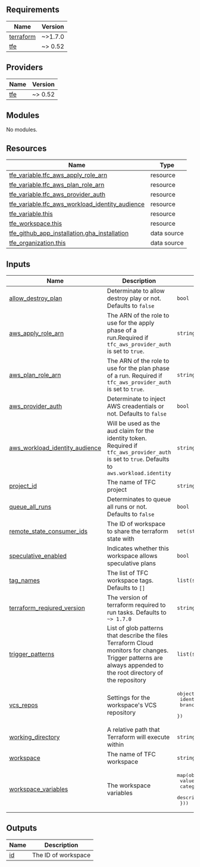 <!-- BEGINNING OF PRE-COMMIT-TERRAFORM DOCS HOOK -->
## Requirements

| Name | Version |
|------|---------|
| <a name="requirement_terraform"></a> [terraform](#requirement\_terraform) | ~>1.7.0 |
| <a name="requirement_tfe"></a> [tfe](#requirement\_tfe) | ~> 0.52 |

## Providers

| Name | Version |
|------|---------|
| <a name="provider_tfe"></a> [tfe](#provider\_tfe) | ~> 0.52 |

## Modules

No modules.

## Resources

| Name | Type |
|------|------|
| [tfe_variable.tfc_aws_apply_role_arn](https://registry.terraform.io/providers/hashicorp/tfe/latest/docs/resources/variable) | resource |
| [tfe_variable.tfc_aws_plan_role_arn](https://registry.terraform.io/providers/hashicorp/tfe/latest/docs/resources/variable) | resource |
| [tfe_variable.tfc_aws_provider_auth](https://registry.terraform.io/providers/hashicorp/tfe/latest/docs/resources/variable) | resource |
| [tfe_variable.tfc_aws_workload_identity_audience](https://registry.terraform.io/providers/hashicorp/tfe/latest/docs/resources/variable) | resource |
| [tfe_variable.this](https://registry.terraform.io/providers/hashicorp/tfe/latest/docs/resources/variable) | resource |
| [tfe_workspace.this](https://registry.terraform.io/providers/hashicorp/tfe/latest/docs/resources/workspace) | resource |
| [tfe_github_app_installation.gha_installation](https://registry.terraform.io/providers/hashicorp/tfe/latest/docs/data-sources/github_app_installation) | data source |
| [tfe_organization.this](https://registry.terraform.io/providers/hashicorp/tfe/latest/docs/data-sources/organization) | data source |

## Inputs

| Name | Description | Type | Default | Required |
|------|-------------|------|---------|:--------:|
| <a name="input_allow_destroy_plan"></a> [allow\_destroy\_plan](#input\_allow\_destroy\_plan) | Determinate to allow destroy play or not. Defaults to `false` | `bool` | `false` | no |
| <a name="input_aws_apply_role_arn"></a> [aws\_apply\_role\_arn](#input\_aws\_apply\_role\_arn) | The ARN of the role to use for the apply phase of a run.Required if `tfc_aws_provider_auth` is set to `true`. | `string` | `null` | no |
| <a name="input_aws_plan_role_arn"></a> [aws\_plan\_role\_arn](#input\_aws\_plan\_role\_arn) | The ARN of the role to use for the plan phase of a run. Required if `tfc_aws_provider_auth` is set to `true`. | `string` | `null` | no |
| <a name="input_aws_provider_auth"></a> [aws\_provider\_auth](#input\_aws\_provider\_auth) | Determinate to inject AWS creadentials or not. Defaults to `false` | `bool` | `false` | no |
| <a name="input_aws_workload_identity_audience"></a> [aws\_workload\_identity\_audience](#input\_aws\_workload\_identity\_audience) | Will be used as the aud claim for the identity token. Required if `tfc_aws_provider_auth` is set to `true`. Defaults to `aws.workload.identity` | `string` | `"aws.workload.identity"` | no |
| <a name="input_project_id"></a> [project\_id](#input\_project\_id) | The name of TFC project | `string` | n/a | yes |
| <a name="input_queue_all_runs"></a> [queue\_all\_runs](#input\_queue\_all\_runs) | Determinates to queue all runs or not. Defaults to `false` | `bool` | `false` | no |
| <a name="input_remote_state_consumer_ids"></a> [remote\_state\_consumer\_ids](#input\_remote\_state\_consumer\_ids) | The ID of workspace to share the terraform state with | `set(string)` | `null` | no |
| <a name="input_speculative_enabled"></a> [speculative\_enabled](#input\_speculative\_enabled) | Indicates whether this workspace allows speculative plans | `bool` | `true` | no |
| <a name="input_tag_names"></a> [tag\_names](#input\_tag\_names) | The list of TFC workspace tags. Defaults to `[]` | `list(string)` | `[]` | no |
| <a name="input_terraform_reqiured_version"></a> [terraform\_reqiured\_version](#input\_terraform\_reqiured\_version) | The version of terraform required to run tasks. Defaults to `~> 1.7.0` | `string` | `"~>1.7.0"` | no |
| <a name="input_trigger_patterns"></a> [trigger\_patterns](#input\_trigger\_patterns) | List of glob patterns that describe the files Terraform Cloud monitors for changes. Trigger patterns are always appended to the root directory of the repository | `list(string)` | `[]` | no |
| <a name="input_vcs_repos"></a> [vcs\_repos](#input\_vcs\_repos) | Settings for the workspace's VCS repository | <pre>object({<br>    identifier = string<br>    branch     = string<br>  })</pre> | `null` | no |
| <a name="input_working_directory"></a> [working\_directory](#input\_working\_directory) | A relative path that Terraform will execute within | `string` | `""` | no |
| <a name="input_workspace"></a> [workspace](#input\_workspace) | The name of TFC workspace | `string` | n/a | yes |
| <a name="input_workspace_variables"></a> [workspace\_variables](#input\_workspace\_variables) | The workspace variables | <pre>map(object({<br>    value       = string<br>    category    = string<br>    description = optional(string)<br>  }))</pre> | `{}` | no |

## Outputs

| Name | Description |
|------|-------------|
| <a name="output_id"></a> [id](#output\_id) | The ID of workspace |
<!-- END OF PRE-COMMIT-TERRAFORM DOCS HOOK -->
